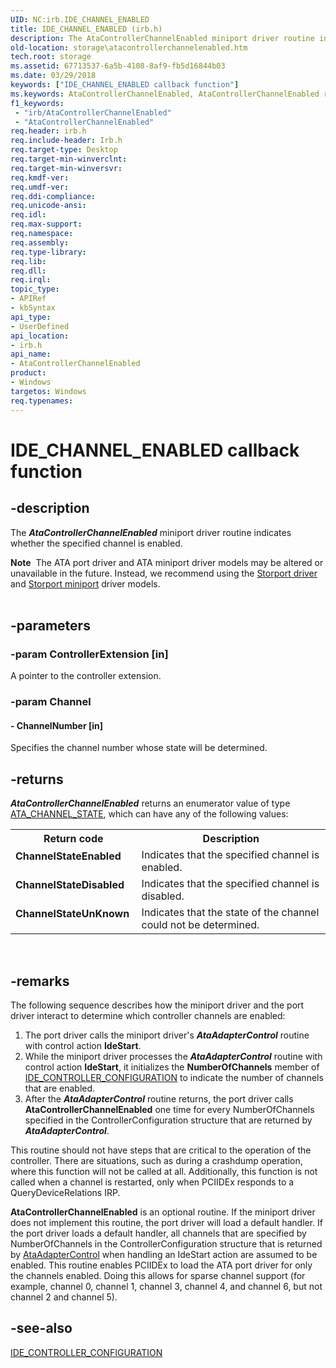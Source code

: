 ```yaml
---
UID: NC:irb.IDE_CHANNEL_ENABLED
title: IDE_CHANNEL_ENABLED (irb.h)
description: The AtaControllerChannelEnabled miniport driver routine indicates whether the specified channel is enabled.Note  The ATA port driver and ATA miniport driver models may be altered or unavailable in the future.
old-location: storage\atacontrollerchannelenabled.htm
tech.root: storage
ms.assetid: 67713537-6a5b-4108-8af9-fb5d16844b03
ms.date: 03/29/2018
keywords: ["IDE_CHANNEL_ENABLED callback function"]
ms.keywords: AtaControllerChannelEnabled, AtaControllerChannelEnabled routine [Storage Devices], IDE_CHANNEL_ENABLED, atartns_4beac2ec-b776-4af2-9acc-b236e0adc364.xml, irb/AtaControllerChannelEnabled, storage.atacontrollerchannelenabled
f1_keywords:
 - "irb/AtaControllerChannelEnabled"
 - "AtaControllerChannelEnabled"
req.header: irb.h
req.include-header: Irb.h
req.target-type: Desktop
req.target-min-winverclnt: 
req.target-min-winversvr: 
req.kmdf-ver: 
req.umdf-ver: 
req.ddi-compliance: 
req.unicode-ansi: 
req.idl: 
req.max-support: 
req.namespace: 
req.assembly: 
req.type-library: 
req.lib: 
req.dll: 
req.irql: 
topic_type:
- APIRef
- kbSyntax
api_type:
- UserDefined
api_location:
- irb.h
api_name:
- AtaControllerChannelEnabled
product:
- Windows
targetos: Windows
req.typenames: 
---
```


# IDE_CHANNEL_ENABLED callback function


## -description


The <b><i>AtaControllerChannelEnabled</i></b> miniport driver routine indicates whether the specified channel is enabled.
<div class="alert"><b>Note</b>  The ATA port driver and ATA miniport driver models may be altered or unavailable in the future. Instead, we recommend using the <a href="https://docs.microsoft.com/windows-hardware/drivers/storage/storport-driver">Storport driver</a> and <a href="https://docs.microsoft.com/windows-hardware/drivers/storage/storport-miniport-drivers">Storport miniport</a> driver models.</div><div> </div>

## -parameters




### -param ControllerExtension [in]

A pointer to the controller extension.


### -param Channel








#### - ChannelNumber [in]

Specifies the channel number whose state will be determined. 


## -returns



<b><i>AtaControllerChannelEnabled</i></b> returns an enumerator value of type <a href="https://docs.microsoft.com/windows-hardware/drivers/ddi/irb/ne-irb-ata_channel_state">ATA_CHANNEL_STATE</a>, which can have any of the following values:

<table>
<tr>
<th>Return code</th>
<th>Description</th>
</tr>
<tr>
<td width="40%">
<dl>
<dt><b>ChannelStateEnabled</b></dt>
</dl>
</td>
<td width="60%">
Indicates that the specified channel is enabled. 

</td>
</tr>
<tr>
<td width="40%">
<dl>
<dt><b>ChannelStateDisabled</b></dt>
</dl>
</td>
<td width="60%">
Indicates that the specified channel is disabled.

</td>
</tr>
<tr>
<td width="40%">
<dl>
<dt><b>ChannelStateUnKnown</b></dt>
</dl>
</td>
<td width="60%">
Indicates that the state of the channel could not be determined.

</td>
</tr>
</table>
 




## -remarks



The following sequence describes how the miniport driver and the port driver interact to determine which controller channels are enabled:

<ol>
<li>
The port driver calls the miniport driver's <b><i>AtaAdapterControl</i></b> routine with control action <b>IdeStart</b>. 

</li>
<li>
While the miniport driver processes the <b><i>AtaAdapterControl</i></b> routine with control action <b>IdeStart</b>, it initializes the <b>NumberOfChannels</b> member of <a href="https://docs.microsoft.com/windows-hardware/drivers/ddi/irb/ns-irb-_ide_controller_configuration">IDE_CONTROLLER_CONFIGURATION</a> to indicate the number of channels that are enabled. 

</li>
<li>
After the <b><i>AtaAdapterControl</i></b> routine returns, the port driver calls <b>AtaControllerChannelEnabled</b> one time for every NumberOfChannels specified in the ControllerConfiguration structure that are returned by <b><i>AtaAdapterControl</i></b>.

</li>
</ol>
This routine should not have steps that are critical to the operation of the controller. There are situations, such as during a crashdump operation, where this function will not be called at all.  Additionally, this function is not called when a channel is restarted, only when PCIIDEx responds to a QueryDeviceRelations IRP.

<b>AtaControllerChannelEnabled</b> is an optional routine. If the miniport driver does not implement this routine, the port driver will load a default handler. If the port driver loads a default handler, all channels that are specified by NumberOfChannels in the ControllerConfiguration structure that is returned by <a href="https://docs.microsoft.com/windows-hardware/drivers/ddi/irb/nc-irb-ide_adapter_control">AtaAdapterControl</a> when handling an IdeStart action are assumed to be enabled. This routine enables PCIIDEx to load the ATA port driver for only the channels enabled. Doing this allows for sparse channel support (for example, channel 0, channel 1, channel 3, channel 4, and channel 6, but not channel 2 and channel 5).




## -see-also




<a href="https://docs.microsoft.com/windows-hardware/drivers/ddi/irb/ns-irb-_ide_controller_configuration">IDE_CONTROLLER_CONFIGURATION</a>
 

 


